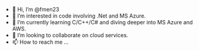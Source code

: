 - 👋 Hi, I’m @fmen23
- 👀 I’m interested in code involving .Net and MS Azure.
- 🌱 I’m currently learning C/C++/C# and diving deeper into MS Azure and AWS.
- 💞️ I’m looking to collaborate on cloud services.
- 📫 How to reach me ...

<!---
fmen23/fmen23 is a ✨ special ✨ repository because its `README.md` (this file) appears on your GitHub profile.
You can click the Preview link to take a look at your changes.
--->
